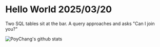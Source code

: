 # Hello World 2025/03/20

Two SQL tables sit at the bar. A query approaches and asks "Can I join you?"

![PoyChang's github stats](https://github-readme-stats.vercel.app/api?username=poychang&show_icons=true&theme=dracula)
